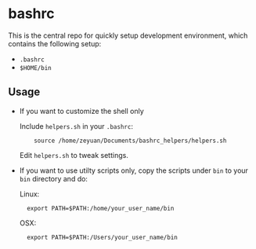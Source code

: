 bashrc
======

This is the central repo for quickly setup development environment, which contains the following
setup:

- `.bashrc`
- `$HOME/bin`

Usage
-----

- If you want to customize the shell only

  Include `helpers.sh` in your `.bashrc`:

          source /home/zeyuan/Documents/bashrc_helpers/helpers.sh

  Edit `helpers.sh` to tweak settings.

- If you want to use utilty scripts only, copy the scripts under ``bin`` to your ``bin`` directory and do:

  Linux:

        export PATH=$PATH:/home/your_user_name/bin

  OSX:

        export PATH=$PATH:/Users/your_user_name/bin